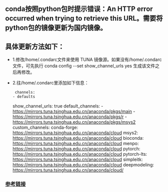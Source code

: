 
## conda按照python包时提示错误：An HTTP error occurred when trying to retrieve this URL。需要将python包的镜像更新为国内镜像。

## 具体更新方法如下：
* 1.修改/home/.condarc文件来使用 TUNA 镜像源。如果没有/home/.condarc文件，可先执行 conda config --set show_channel_urls yes 生成该文件之后再修改。
* 2.往/home/.condarc里添加如下信息：
     
       channels:
      - defaults
    show_channel_urls: true
    default_channels:
      - https://mirrors.tuna.tsinghua.edu.cn/anaconda/pkgs/main
      - https://mirrors.tuna.tsinghua.edu.cn/anaconda/pkgs/r
      - https://mirrors.tuna.tsinghua.edu.cn/anaconda/pkgs/msys2
    custom_channels:
      conda-forge: https://mirrors.tuna.tsinghua.edu.cn/anaconda/cloud
      msys2: https://mirrors.tuna.tsinghua.edu.cn/anaconda/cloud
      bioconda: https://mirrors.tuna.tsinghua.edu.cn/anaconda/cloud
      menpo: https://mirrors.tuna.tsinghua.edu.cn/anaconda/cloud
      pytorch: https://mirrors.tuna.tsinghua.edu.cn/anaconda/cloud
      pytorch-lts: https://mirrors.tuna.tsinghua.edu.cn/anaconda/cloud
      simpleitk: https://mirrors.tuna.tsinghua.edu.cn/anaconda/cloud
      deepmodeling: https://mirrors.tuna.tsinghua.edu.cn/anaconda/cloud/


### [参考链接](https://mirror.tuna.tsinghua.edu.cn/help/anaconda/) 
